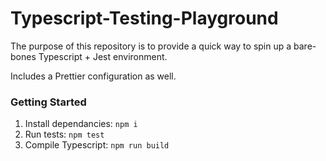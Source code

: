 # Typescript-Testing-Playground

The purpose of this repository is to provide a quick way to spin up a bare-bones Typescript + Jest environment.

Includes a Prettier configuration as well.

### Getting Started

1. Install dependancies: `npm i`
2. Run tests: `npm test`
3. Compile Typescript: `npm run build`
